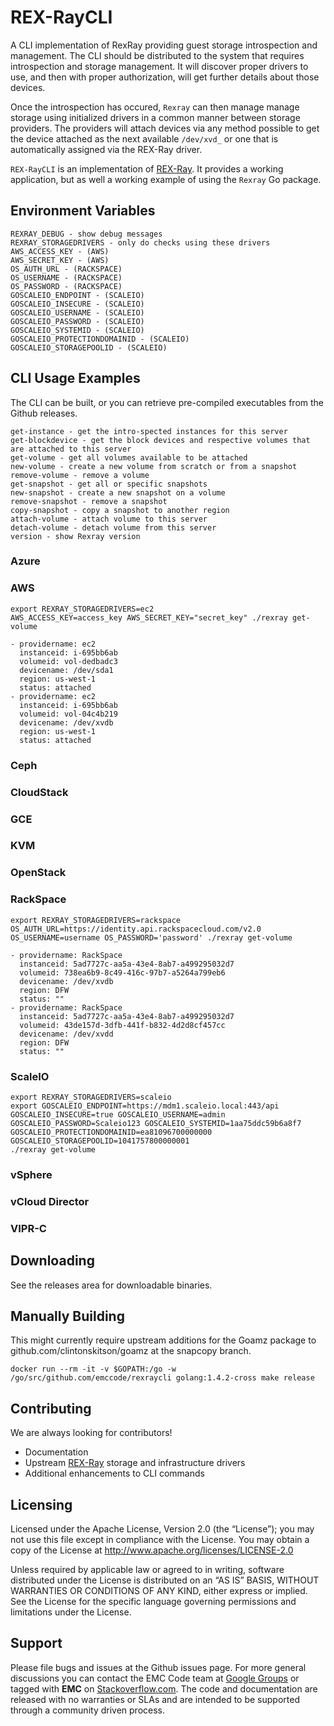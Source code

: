 # REX-RayCLI
A CLI implementation of RexRay providing guest storage introspection and management.  The CLI should be distributed to the system that requires introspection and storage management.  It will discover proper drivers to use, and then with proper authorization, will get further details about those devices.

Once the introspection has occured, ```Rexray``` can then manage manage storage using initialized drivers in a common manner between storage providers.  The providers will attach devices via any method possible to get the device attached as the next available  ```/dev/xvd_``` or one that is automatically assigned via the REX-Ray driver.

```REX-RayCLI``` is an implementation of [REX-Ray](https://github.com/emccode/rexray).  It provides a working application, but as well a working example of using the ```Rexray``` Go package.

## Environment Variables

    REXRAY_DEBUG - show debug messages
    REXRAY_STORAGEDRIVERS - only do checks using these drivers
    AWS_ACCESS_KEY - (AWS)
    AWS_SECRET_KEY - (AWS)
    OS_AUTH_URL - (RACKSPACE)
    OS_USERNAME - (RACKSPACE)
    OS_PASSWORD - (RACKSPACE)
    GOSCALEIO_ENDPOINT - (SCALEIO)
    GOSCALEIO_INSECURE - (SCALEIO)
    GOSCALEIO_USERNAME - (SCALEIO)
    GOSCALEIO_PASSWORD - (SCALEIO)
    GOSCALEIO_SYSTEMID - (SCALEIO)
    GOSCALEIO_PROTECTIONDOMAINID - (SCALEIO)
    GOSCALEIO_STORAGEPOOLID - (SCALEIO)

## CLI Usage Examples
The CLI can be built, or you can retrieve pre-compiled executables from the Github releases.

    get-instance - get the intro-spected instances for this server
    get-blockdevice - get the block devices and respective volumes that are attached to this server
    get-volume - get all volumes available to be attached
    new-volume - create a new volume from scratch or from a snapshot
    remove-volume - remove a volume
    get-snapshot - get all or specific snapshots
    new-snapshot - create a new snapshot on a volume
    remove-snapshot - remove a snapshot
    copy-snapshot - copy a snapshot to another region
    attach-volume - attach volume to this server
    detach-volume - detach volume from this server
    version - show Rexray version


### Azure

### AWS
    export REXRAY_STORAGEDRIVERS=ec2
    AWS_ACCESS_KEY=access_key AWS_SECRET_KEY="secret_key" ./rexray get-volume

    - providername: ec2
      instanceid: i-695bb6ab
      volumeid: vol-dedbadc3
      devicename: /dev/sda1
      region: us-west-1
      status: attached
    - providername: ec2
      instanceid: i-695bb6ab
      volumeid: vol-04c4b219
      devicename: /dev/xvdb
      region: us-west-1
      status: attached


### Ceph

### CloudStack

### GCE

### KVM

### OpenStack

### RackSpace
    export REXRAY_STORAGEDRIVERS=rackspace
    OS_AUTH_URL=https://identity.api.rackspacecloud.com/v2.0 OS_USERNAME=username OS_PASSWORD='password' ./rexray get-volume

    - providername: RackSpace
      instanceid: 5ad7727c-aa5a-43e4-8ab7-a499295032d7
      volumeid: 738ea6b9-8c49-416c-97b7-a5264a799eb6
      devicename: /dev/xvdb
      region: DFW
      status: ""
    - providername: RackSpace
      instanceid: 5ad7727c-aa5a-43e4-8ab7-a499295032d7
      volumeid: 43de157d-3dfb-441f-b832-4d2d8cf457cc
      devicename: /dev/xvdd
      region: DFW
      status: ""

### ScaleIO
    export REXRAY_STORAGEDRIVERS=scaleio
    export GOSCALEIO_ENDPOINT=https://mdm1.scaleio.local:443/api GOSCALEIO_INSECURE=true GOSCALEIO_USERNAME=admin GOSCALEIO_PASSWORD=Scaleio123 GOSCALEIO_SYSTEMID=1aa75ddc59b6a8f7 GOSCALEIO_PROTECTIONDOMAINID=ea81096700000000 GOSCALEIO_STORAGEPOOLID=1041757800000001
    ./rexray get-volume


### vSphere

### vCloud Director

### VIPR-C

## Downloading
See the releases area for downloadable binaries.

## Manually Building
This might currently require upstream additions for the Goamz package to github.com/clintonskitson/goamz at the snapcopy branch.

    docker run --rm -it -v $GOPATH:/go -w /go/src/github.com/emccode/rexraycli golang:1.4.2-cross make release


## Contributing
We are always looking for contributors!

  - Documentation
  - Upstream [REX-Ray](https://github.com/emccode/rexray) storage and infrastructure drivers
  - Additional enhancements to CLI commands

Licensing
---------
Licensed under the Apache License, Version 2.0 (the “License”); you may not use this file except in compliance with the License. You may obtain a copy of the License at <http://www.apache.org/licenses/LICENSE-2.0>

Unless required by applicable law or agreed to in writing, software distributed under the License is distributed on an “AS IS” BASIS, WITHOUT WARRANTIES OR CONDITIONS OF ANY KIND, either express or implied. See the License for the specific language governing permissions and limitations under the License.

Support
-------
Please file bugs and issues at the Github issues page. For more general discussions you can contact the EMC Code team at <a href="https://groups.google.com/forum/#!forum/emccode-users">Google Groups</a> or tagged with **EMC** on <a href="https://stackoverflow.com">Stackoverflow.com</a>. The code and documentation are released with no warranties or SLAs and are intended to be supported through a community driven process.
